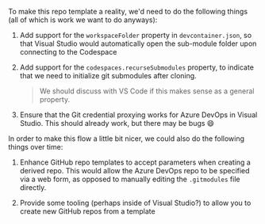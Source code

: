 To make this repo template a reality, we'd need to do the following things (all of which is work we want to do anyways):

1. Add support for the `workspaceFolder` property in `devcontainer.json`, so that Visual Studio would automatically open the sub-module folder upon connecting to the Codespace

1. Add support for the `codespaces.recurseSubmodules` property, to indicate that we need to initialize git submodules after cloning.

    > We should discuss with VS Code if this makes sense as a general property.

1. Ensure that the Git credential proxying works for Azure DevOps in Visual Studio. This should already work, but there may be bugs 😄

In order to make this flow a little bit nicer, we could also do the following things over time:

1. Enhance GitHub repo templates to accept parameters when creating a derived repo. This would allow the Azure DevOps repo to be specified via a web form, as opposed to manually editing the `.gitmodules` file directly.

1. Provide some tooling (perhaps inside of Visual Studio?) to allow you to create new GitHub repos from a template
